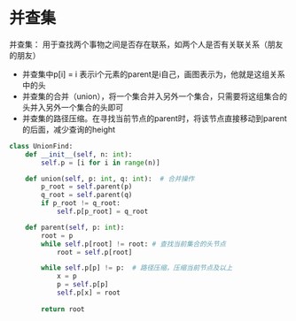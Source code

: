 # 并查集

并查集： 用于查找两个事物之间是否存在联系，如两个人是否有关联关系（朋友的朋友）

* 并查集中p[i] = i 表示i个元素的parent是i自己，画图表示为，他就是这组关系中的头
* 并查集的合并（union），将一个集合并入另外一个集合，只需要将这组集合的头并入另外一个集合的头即可
* 并查集的路径压缩。在寻找当前节点的parent时，将该节点直接移动到parent的后面，减少查询的height

```python
class UnionFind:
    def __init__(self, n: int):
        self.p = [i for i in range(n)]

    def union(self, p: int, q: int):  # 合并操作
        p_root = self.parent(p)
        q_root = self.parent(q)
        if p_root != q_root:
            self.p[p_root] = q_root

    def parent(self, p: int):
        root = p
        while self.p[root] != root: # 查找当前集合的头节点
            root = self.p[root]

        while self.p[p] != p:  # 路径压缩，压缩当前节点及以上
            x = p
            p = self.p[p]
            self.p[x] = root
            
        return root
```
